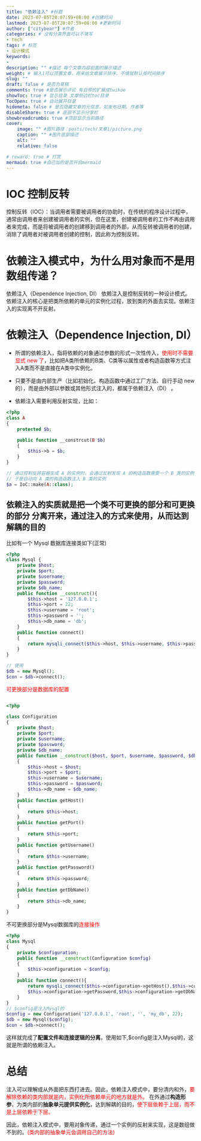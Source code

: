 ```yaml
---
title: "依赖注入" #标题
date: 2023-07-05T20:07:59+08:00 #创建时间
lastmod: 2023-07-05T20:07:59+08:00 #更新时间
author: ["citybear"] #作者
categories: # 没有分类界面可以不填写
- tech
tags: # 标签
- 设计模式
keywords: 
- 
description: "" #描述 每个文章内容前面的展示描述
weight: # 输入1可以顶置文章，用来给文章展示排序，不填就默认按时间排序
slug: ""
draft: false # 是否为草稿
comments: true #是否展示评论 有自带的扩展成twikoo
showToc: true # 显示目录 文章侧边栏toc目录
TocOpen: true # 自动展开目录
hidemeta: false # 是否隐藏文章的元信息，如发布日期、作者等
disableShare: true # 底部不显示分享栏
showbreadcrumbs: true #顶部显示当前路径
cover:
    image: "" #图片路径：posts/tech/文章1/picture.png
    caption: "" #图片底部描述
    alt: ""
    relative: false

# reward: true # 打赏
mermaid: true #自己加的是否开启mermaid
---
```

# IOC 控制反转
控制反转（IOC）：当调用者需要被调用者的协助时，在传统的程序设计过程中，通常由调用者来创建被调用者的实例，但在这里，创建被调用者的工作不再由调用者来完成，而是将被调用者的创建移到调用者的外部，从而反转被调用者的创建，消除了调用者对被调用者创建的控制，因此称为控制反转。
# 依赖注入模式中，为什么用对象而不是用数组传递？
依赖注入（Dependence Injection, DI） 依赖注入是控制反转的一种设计模式。依赖注入的核心是把类所依赖的单元的实例化过程，放到类的外面去实现。依赖注入的实现离不开反射。

# 依赖注入（Dependence Injection, DI）
- 所谓的依赖注入，指将依赖的对象通过参数的形式一次性传入，<font color="red">使用时不需要显式 new 了</font>，比如把A类所依赖的B类、C类等以属性或者构造函数等方式注入A类而不是直接在A类中实例化。

- 只要不是由内部生产（比如初始化、构造函数中通过工厂方法、自行手动 new 的），而是由外部以参数或其他形式注入的，都属于依赖注入（DI） 。

- 依赖注入需要利用反射实现，比如：
``` php
<?php
class A
{
    protected $b;

    public function __constrcut(B $b)
    {
        $this->b = $b;
    }
}

// 通过控制反转容器生成 A 的实例时，会通过反射发现 A 的构造函数需要一个 B 类的实例
// 于是自动向 A 类的构造函数注入 B 类的实例
$a = IoC::make(A::class);
```

## 依赖注入的实质就是把一个类不可更换的部分和可更换的部分 分离开来，通过注入的方式来使用，从而达到解耦的目的
比如有一个 Mysql 数据库连接类如下(正常)
``` php
<?php
class Mysql {
    private $host;
    private $port;
    private $username;
    private $password;
    private $db_name;
    public function __construct(){
        $this->host = '127.0.0.1';
        $this->port = 22;
        $this->username = 'root';
        $this->password = '';
        $this->db_name = 'db';
    }
    public function connect()
    {
        return mysqli_connect($this->host, $this->username, $this->password, $this->db_name, $this->port);
    }
}

// 使用
$db = new Mysql();
$con = $db->connect();
```

<font color="red">可更换部分是数据库的配置</font>

``` php

<?php

class Configuration
{
    private $host;
    private $port;
    private $username;
    private $password;
    private $db_name;
    public function __construct($host, $port, $username, $password, $db_name)
    {
        $this->host = $host;
        $this->port = $port;
        $this->username = $username;
        $this->password = $password;
        $this->db_name = $db_name;
    }
    public function getHost()
    {
        return $this->host;
    }
    public function getPort()
    {
        return $this->port;
    }
    public function getUsername()
    {
        return $this->username;
    }
    public function getPassword()
    {
        return $this->password;
    }
    public function getDbName()
    {
        return $this->db_name;
    }
}
```

不可更换部分是Mysql数据库的<font color="red">连接操作</font>
``` php
<?php
class Mysql
{
    private $configuration;
    public function __construct(Configuration $config)
    {
        $this->configuration = $config;
    }
    public function connect(){
        return mysqli_connect($this->configuration->getHost(),$this->configuration->getUsername() ,
        $this->configuration->getPassword,$this->configuration->getDbName(),$this->configuration->getPort());
    }
}
// $config是注入Mysql的
$config = new Configuration('127.0.0.1', 'root', '', 'my_db', 22);
$db = new Mysql($config);
$con = $db->connect();
``` 
这样就完成了**配置文件和连接逻辑的分离**，使用如下,$config是注入Mysql的，这就是所谓的依赖注入。

# 总结
注入可以理解成从外面把东西打进去。因此，依赖注入模式中，要分清内和外，<font color="red">要解除依赖的类内部就是内，实例化所依赖单元的地方就是外。</font> 在外通过**构造形参**，为类内部的**抽象单元提供实例化**，达到解耦的目的，<font color="red">使下层依赖于上层，而不是上层依赖于下层。</font>

因此，依赖注入模式中，要用对象传递，通过一个实例的反射来实现，这是数组做不到的。<font color="red">(类内部的抽象单元会调用自己的方法)</font>